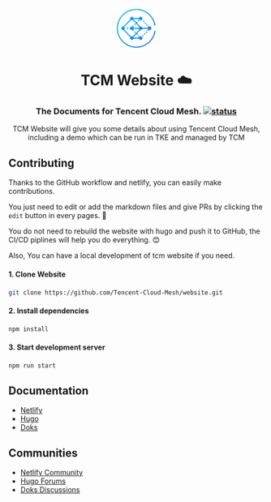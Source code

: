<div align="center">
<a href="https://github.com/Tencent-Cloud-Mesh/website">
    <img src="assets/images/logo.png" alt="Logo" width="80" height="80">
</a>

<h1 align="center">
  TCM Website ☁️
</h1>

<h3 align="center">
  The Documents for Tencent Cloud Mesh.
  <a href="https://app.netlify.com/sites/tcmesh/deploys">
    <img src="https://api.netlify.com/api/v1/badges/7e91a32f-dc88-4674-b63f-c756fea0df7e/deploy-status" alt="status">
</a>
</h3>

<p align="center">
  TCM Website will give you some details about using Tencent Cloud Mesh, including a demo which can be run in TKE and managed by TCM
</p>

</div>

## Contributing

Thanks to the GitHub workflow and netlify, you can easily make contributions.

You just need to edit or add the markdown files and give PRs by clicking the `edit` button in every pages. 📖

You do not need to rebuild the website with hugo and push it to GitHub, the CI/CD piplines will help you do everything. 😊

Also, You can have a local development of tcm website if you need.

#### 1. Clone Website

```bash
git clone https://github.com/Tencent-Cloud-Mesh/website.git 
```

#### 2. Install dependencies

```bash
npm install
```

#### 3. Start development server

```bash
npm run start
```

## Documentation

- [Netlify](https://docs.netlify.com/)
- [Hugo](https://gohugo.io/documentation/)
- [Doks](https://getdoks.org/)

## Communities

- [Netlify Community](https://community.netlify.com/)
- [Hugo Forums](https://discourse.gohugo.io/)
- [Doks Discussions](https://github.com/h-enk/doks/discussions)
